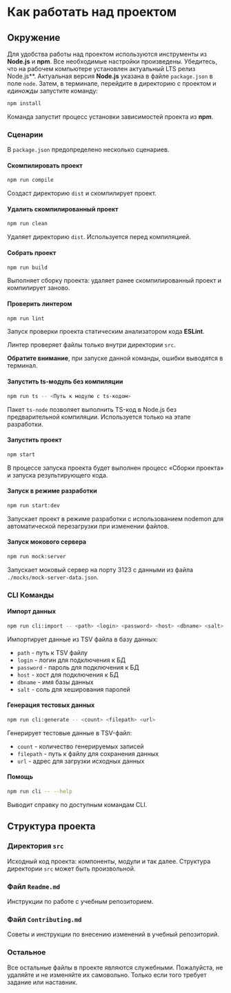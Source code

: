# Как работать над проектом

## Окружение

Для удобства работы над проектом используются инструменты из **Node.js** и **npm**. Все необходимые настройки произведены. Убедитесь, что на рабочем компьютере установлен актуальный LTS релиз Node.js**. Актуальная версия **Node.js** указана в файле `package.json` в поле `node`. Затем, в терминале, перейдите в директорию с проектом и _единожды_ запустите команду:

```bash
npm install
```

Команда запустит процесс установки зависимостей проекта из **npm**.

### Сценарии

В `package.json` предопределено несколько сценариев.

#### Скомпилировать проект

```bash
npm run compile
```

Создаст директорию `dist` и скомпилирует проект.

#### Удалить скомпилированный проект

```bash
npm run clean
```

Удаляет директорию `dist`. Используется перед компиляцией.

#### Собрать проект

```bash
npm run build
```

Выполняет сборку проекта: удаляет ранее скомпилированный проект и компилирует заново.

#### Проверить линтером

```bash
npm run lint
```

Запуск проверки проекта статическим анализатором кода **ESLint**.

Линтер проверяет файлы только внутри директории `src`.

**Обратите внимание**, при запуске данной команды, ошибки выводятся в терминал.

#### Запустить ts-модуль без компиляции

```bash
npm run ts -- <Путь к модулю с ts-кодом>
```

Пакет `ts-node` позволяет выполнить TS-код в Node.js без предварительной компиляции. Используется только на этапе разработки.

#### Запустить проект

```bash
npm start
```

В процессе запуска проекта будет выполнен процесс «Сборки проекта» и запуска результирующего кода.

#### Запуск в режиме разработки

```bash
npm run start:dev
```

Запускает проект в режиме разработки с использованием nodemon для автоматической перезагрузки при изменении файлов.

#### Запуск мокового сервера

```bash
npm run mock:server
```

Запускает моковый сервер на порту 3123 с данными из файла `./mocks/mock-server-data.json`.

### CLI Команды

#### Импорт данных

```bash
npm run cli:import -- <path> <login> <password> <host> <dbname> <salt>
```

Импортирует данные из TSV файла в базу данных:
- `path` - путь к TSV файлу
- `login` - логин для подключения к БД
- `password` - пароль для подключения к БД
- `host` - хост для подключения к БД
- `dbname` - имя базы данных
- `salt` - соль для хеширования паролей

#### Генерация тестовых данных

```bash
npm run cli:generate -- <count> <filepath> <url>
```

Генерирует тестовые данные в TSV-файл:
- `count` - количество генерируемых записей
- `filepath` - путь к файлу для сохранения данных
- `url` - адрес для загрузки исходных данных

#### Помощь

```bash
npm run cli -- --help
```

Выводит справку по доступным командам CLI.

## Структура проекта

### Директория `src`

Исходный код проекта: компоненты, модули и так далее. Структура директории `src` может быть произвольной.

### Файл `Readme.md`

Инструкции по работе с учебным репозиторием.

### Файл `Contributing.md`

Советы и инструкции по внесению изменений в учебный репозиторий.

### Остальное

Все остальные файлы в проекте являются служебными. Пожалуйста, не удаляйте и не изменяйте их самовольно. Только если того требует задание или наставник.

